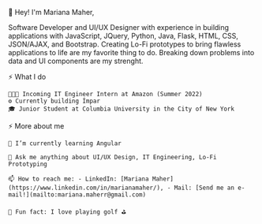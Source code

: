  👋  Hey! I'm Mariana Maher,

Software Developer and UI/UX Designer with experience in building applications with JavaScript, JQuery, Python, Java, Flask, HTML, CSS, JSON/AJAX, and Bootstrap. Creating Lo-Fi prototypes to bring flawless applications to life are my favorite thing to do. Breaking down problems into data and UI components are my strenght. 

⚡️ What I do

    👨🏽‍💻 Incoming IT Engineer Intern at Amazon (Summer 2022)
    ⚙️ Currently building Ímpar
    🎓 Junior Student at Columbia University in the City of New York 

⚡️ More about me

    🌱 I’m currently learning Angular

    💬 Ask me anything about UI/UX Design, IT Engineering, Lo-Fi Prototyping 

    📫 How to reach me: - LinkedIn: [Mariana Maher](https://www.linkedin.com/in/marianamaher/), - Mail: [Send me an e-mail!](mailto:mariana.maherr@gmail.com)

    🔎 Fun fact: I love playing golf ⛳️

<!---
marianamaher/marianamaher is a ✨ special ✨ repository because its `README.md` (this file) appears on your GitHub profile.
You can click the Preview link to take a look at your changes.
--->
